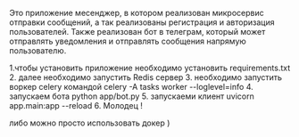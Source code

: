 Это приложение месенджер, в котором реализован микросервис отправки сообщений, а так реализованы регистрация и авторизация пользователей. 
Также реализован бот в телеграм, который может отправлять уведомления и отправлять сообщения напрямую пользователю. 



1.чтобы установить приложение необходимо установить requirements.txt 
2. далее необходимо запустить Redis сервер 
3. необходимо запустить воркер celery командой celery -A tasks worker --loglevel=info
4. запускаем бота python app/bot.py 
5. запускаеми клиент uvicorn app.main:app --reload 
6. Молодец ! 



либо можно просто использовать докер ) 
